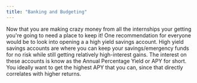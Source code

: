 ```yaml
---
title: "Banking and Budgeting"
---
```


Now that you are making crazy money from all the internships your getting you're going to need a place to keep it! One recommendation for everyone would be to look into opening a a high yield savings account. High yield savings accounts are where you can keep your savings/emergency funds for no risk while still getting relatively high-interest gains. The interest on these accounts is know as the Annual Percentage Yield or APY for short. You ideally want to get the highest APY that you can, since that directly correlates with higher returns. 

